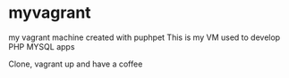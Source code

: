 # myvagrant
my vagrant machine created with puphpet
This is my VM used to develop PHP MYSQL apps


Clone, vagrant up and have a coffee
